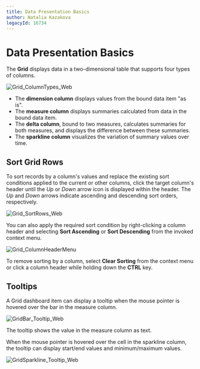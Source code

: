 ```yaml
---
title: Data Presentation Basics
author: Natalia Kazakova
legacyId: 16734
---
```

# Data Presentation Basics
The **Grid** displays data in a two-dimensional table that supports four types of columns.

![Grid_ColumnTypes_Web](../../../../images/img22479.png)
* The **dimension column** displays values from the bound data item "as is".
* The **measure column** displays summaries calculated from data in the bound data item.
* The **delta column**, bound to two measures, calculates summaries for both measures, and displays the difference between these summaries.
* The **sparkline column** visualizes the variation of summary values over time.

## Sort Grid Rows
To sort records by a column's values and replace the existing sort conditions applied to the current or other columns, click the target column's header until the _Up_ or _Down_ arrow icon is displayed within the header. The _Up_ and _Down_ arrows indicate ascending and descending sort orders, respectively.

![Grid_SortRows_Web](../../../../images/img22480.png)

You can also apply the required sort condition by right-clicking a column header and selecting **Sort Ascending** or **Sort Descending** from the invoked context menu.

![Grid_ColumnHeaderMenu](../../../../images/img23690.png)

To remove sorting by a column, select **Clear Sorting** from the context menu or click a column header while holding down the **CTRL** key.

## Tooltips
A Grid dashboard item can display a tooltip when the mouse pointer is hovered over the bar in the measure column.

![GridBar_Tooltip_Web](../../../../images/img23714.png)

The tooltip shows the value in the measure column as text.

When the mouse pointer is hovered over the cell in the sparkline column, the tooltip can display start/end values and minimum/maximum values.

![GridSparkline_Tooltip_Web](../../../../images/img23715.png)